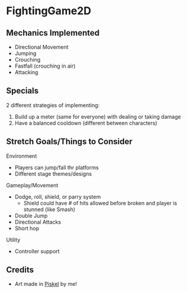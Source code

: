 # FightingGame2D

## Mechanics Implemented
- Directional Movement
- Jumping
- Crouching
- Fastfall (crouching in air)
- Attacking

## Specials
2 different strategies of implementing: 
1. Build up a meter (same for everyone) with dealing or taking damage
2. Have a balanced cooldown (different between characters)

## Stretch Goals/Things to Consider
Environment
- Players can jump/fall thr platforms
- Different stage themes/designs

Gameplay/Movement
- Dodge, roll, shield, or parry system
  - Shield could have # of hits allowed before broken and player is stunned (like Smash)
- Double Jump
- Directional Attacks
- Short hop

Utility
- Controller support

## Credits
- Art made in [Piskel](https://www.piskelapp.com/) by me!
